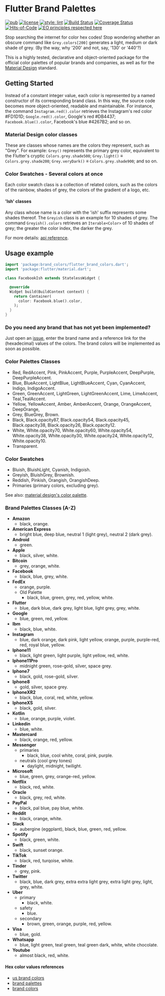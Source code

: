 # Flutter Brand Palettes

[![pub](https://img.shields.io/pub/v/flutter_brand_palettes)](https://pub.dev/packages/flutter_brand_palettes)
[![license](https://img.shields.io/badge/license-mit-green.svg)](https://github.com/rafamizes/flutter_brand_palettes/blob/main/LICENSE)
[![style: lint](https://img.shields.io/badge/style-lint-4BC0F5.svg)](https://pub.dev/packages/lint)
[![Build Status](https://api.travis-ci.com/rafamizes/flutter_brand_palettes.svg?branch=main)](https://travis-ci.com/azu/travis-badge)
[![Coverage Status](https://coveralls.io/repos/github/rafamizes/flutter_brand_palettes/badge.svg?branch=main)](https://coveralls.io/github/rafamizes/flutter_brand_palettes?branch=main)
[![Hits-of-Code](https://hitsofcode.com/github/rafamizes/flutter_brand_palettes?branch=main)](https://hitsofcode.com/github/rafamizes/flutter_brand_palettes/view?branch=main)
[![EO principles respected here](https://www.elegantobjects.org/badge.svg)](https://www.elegantobjects.org)

Stop searching the internet for color hex codes!  Stop wondering whether an
obscure command like `Grey.colors[200]` generates a light, medium or dark shade
of grey. (By the way, why '200' and not, say, '130' or '440'?)

This is a highly tested, declarative and object-oriented package for the
official color palettes of popular brands and companies, as well as for the
[Material Design](https://material.io/design/color/) standard.

## Getting Started

Instead of a constant integer value, each color is represented by a named
constructor of its corresponding brand class. In this way, the source code
becomes more object-oriented, readable and maintainable. For instance, the
command `Instagram.red().color` retrieves the Instagram's red color #FD1D1D;
`Google.red().color`, Google's red #DB4437; `Facebook.blue().color`, Facebook's
blue #4267B2; and so on.

### Material Design color classes

These are classes whose names are the colors they represent, such as "Grey". For
example: `Grey()` represents the primary grey color, equivalent to the Flutter's
cryptic `Colors.grey.shade500`; `Grey.light()` ≡ `Colors.grey.shade200`;
`Grey.veryDark()` ≡ `Colors.grey.shade900`; and so on.

### Color Swatches - Several colors at once

Each color swatch class is a collection of related colors, such as the colors of
the rainbow, shades of grey, the colors of the gradient of a logo, etc.

#### 'Ish' classes

Any class whose name is a color with the 'ish' suffix represents some shades
thereof.  The `Greyish` class is an example for 10 shades of grey.  The command
`Greyish().colors` retrieves an `Iterable<Color>` of 10 shades of grey; the
greater the color index, the darker the grey.

For more details: [api
reference](https://pub.dev/documentation/flutter_brand_palettes/latest/flutter_brand_palettes/flutter_brand_palettes-library.html).

## Usage example

```dart
import 'package:brand_colors/flutter_brand_colors.dart';
import 'package:flutter/material.dart';

class FacebookIsh extends StatelessWidget {

  @override
  Widget build(BuildContext context) {
    return Container(
      color: Facebook.blue().color,
    );
  }
}
```

### Do you need any brand that has not yet been implemented?

Just open an
[issue](https://github.com/rafamizes/flutter_brand_palettes/issues), enter the
brand name and a reference link for the (hexadecimal) values of the colors.  The
brand colors will be implemented as soon as possible.

### Color Palettes Classes

- Red, RedAccent, Pink, PinkAccent, Purple, PurpleAccent, DeepPurple, DeepPurpleAccent.
- Blue, BlueAccent, LightBlue, LightBlueAccent, Cyan, CyanAccent, Indigo,
  IndigoAccent.
- Green, GreenAccent, LightGreen, LightGreenAccent, Lime, LimeAccent,
  Teal,TealAccent.
- Yellow, YellowAccent, Amber, AmberAccent, Orange, OrangeAccent, DeepOrange,
- Grey, BlueGrey, Brown.
- Black, Black.opacity87, Black.opacity54, Black.opacity45, Black.opacity38,
  Black.opacity26, Black.opacity12.
- White, White.opacity70, White.opacity60, White.opacity54, White.opacity38,
  White.opacity30, White.opacity24, White.opacity12, White.opacity10.
- Transparent.

### Color Swatches

- Bluish, BluishLight, Cyanish, Indigoish.
- Greyish, BluishGrey, Brownish.
- Reddish, Pinkish, Orangish, OrangishDeep.
- Primaries (primary colors, excluding grey).

See also: [material design's color
palette](https://material.io/archive/guidelines/style/color.html#color-color-palette).

### Brand Palettes Classes (A-Z)

- **Amazon**
  - black, orange.
- **American Express**
  - bright blue, deep blue, neutral 1 (light grey), neutral 2 (dark grey).
- **Android**
  - green.
- **Apple**
  - black, silver, white.
- **Bitcoin**
  - grey, orange, white.
- **Facebook**
  - black, blue, grey, white.
- **FedEx**
  - orange, purple.
  - Old Palette
    - black, blue, green, grey, red, yellow, white.
- **Flutter**
  - blue, dark blue, dark grey, light blue, light grey, grey, white.
- **Google**
  - blue, green, red, yellow.
- **Ibm**
  - black, blue, white.
- **Instagram**
  - blue, dark orange, dark pink, light yellow, orange, purple, purple-red, red,
    royal blue, yellow.
- **Iphone11**
  - black, light green, light purple, light yellow, red, white.
- **Iphone11Pro**
  - midnight green, rose-gold, silver, space grey.
- **Iphone7**
  - black, gold, rose-gold, silver.
- **Iphone8**
  - gold, silver, space grey.
- **IphoneXR2**
  - black, blue, coral, red, white, yellow.
- **IphoneXS**
  - black, gold, silver.
- **Kotlin**
  - blue, orange, purple, violet.
- **Linkedin**
  - blue, white.
- **Mastercard**
  - black, orange, red, yellow.
- **Messenger**
  - primaries
    - black, blue, cool white, coral, pink, purple.
  - neutrals (cool grey tones)
    - daylight, midnight, twilight.
- **Microsoft**
  - blue, green, grey, orange-red, yellow.
- **Netflix**
  - black, red, white.
- **Oracle**
  - black, grey, red, white.
- **PayPal**
  - black, pal blue, pay blue, white.
- **Reddit**
  - black, orange, white.
- **Slack**
  - aubergine (eggplant), black, blue, green, red, yellow.
- **Spotify**
  - black, green, white.
- **Swift**
  - black, sunset orange.
- **TikTok**
  - black, red, turqoise, white.
- **Tinder**
  - grey, pink.
- **Twitter**
  - black, blue, dark grey, extra extra light grey, extra light grey, light,
    grey, white.
- **Uber**
  - primary
    - black, white.
  - safety
    - blue.
  - secondary
    - brown, green, orange, purple, red, yellow.
- **Visa**
  - blue, gold.
- **Whatsapp**
  - blue, light green, teal green, teal green dark, white, white chocolate.
- **Youtube**
  - almost black, red, white.

#### Hex color values references

- [us brand colors](https://usbrandcolors.com/)
- [brand palettes](https://brandpalettes.com/)
- [brand colors](https://brandcolors.net/)
